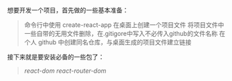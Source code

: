 想要开发一个项目，首先做的一些基本准备：
>命令行中使用 create-react-app 在桌面上创建一个项目文件
>将项目文件中一些自带的无用文件删除，在.gitigore中写入不必传入github的文件名称
>在个人 github 中创建同名仓库，与桌面生成的项目文件建立链接

接下来就是要安装必备的一些包了：
> *react-dom*
> *react-router-dom*
